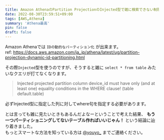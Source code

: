 ```yaml
---
title: Amazon AthenaのPartition ProjectionのInjected型で雑に検索できない制限を回避する
date: 2022-08-30T23:59:51+09:00
tags: [AWS,Athena]
summary: 'Athena最高'
pin: false
draft: false
---
```


Amazon Athenaでは `IDの動的なパーティション化` が出来ます。  
ref: https://docs.aws.amazon.com/ja_jp/athena/latest/ug/partition-projection-dynamic-id-partitioning.html

その際`Injected`型を使うのですが、そうすると雑に `select * from table` みたいなクエリが打てなくなります。

> Injected projected partition column device_id must have only (and at least one) equality conditions in the WHERE clause! (table default.table)

必ずInjected型に指定した列に対してwhere句を指定する必要があります。    
  
とは言っても雑に見たいときもあるんだよなーということで考えた結果、 **もう一つパーティショニングしてないテーブル作ればいいじゃん！** という結論に辿り着きました。  
もっとスマートな方法を知っている方は [@youyo_](https://twitter.com/youyo_) までご連絡ください。

